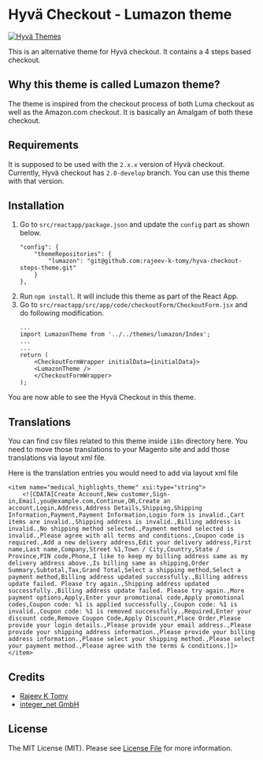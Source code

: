 
# Hyvä Checkout - Lumazon theme

[![Hyvä Themes](https://repository-images.githubusercontent.com/303806175/a3973c80-479c-11eb-8716-03e369d87143)](https://hyva.io/)

This is an alternative theme for Hyvä checkout. It contains a 4 steps based checkout.

## Why this theme is called Lumazon theme?

The theme is inspired from the checkout process of both Luma checkout as well as
the Amazon.com checkout. It is basically an Amalgam of both these checkout.
## Requirements

It is supposed to be used with the `2.x.x` version of Hyvä checkout. Currently,
Hyvä checkout has `2.0-develop` branch. You can use this theme with that version.

## Installation

1. Go to `src/reactapp/package.json` and update the `config` part as shown below.
    ```
    "config": {
        "themeRepositories": {
            "lumazon": "git@github.com:rajeev-k-tomy/hyva-checkout-steps-theme.git"
        }
    },
    ```
2. Run `npm install`. It will include this theme as part of the React App.
3. Go to `src/reactapp/src/app/code/checkoutForm/CheckoutForm.jsx` and do following modification.
    ```
    ...
    import LumazonTheme from '../../themes/lumazon/Index';
    ...
    ...
    return (
        <CheckoutFormWrapper initialData={initialData}>
        <LumazonTheme />
        </CheckoutFormWrapper>
    );
    ```

You are now able to see the Hyvä Checkout in this theme.
## Translations

You can find csv files related to this theme inside `i18n` directory here. You need to move those translations to your Magento site and add those translations via layout xml file.

Here is the translation entries you would need to add via layout xml file
```
<item name="medical_highlights_theme" xsi:type="string">
    <![CDATA[Create Account,New customer,Sign-in,Email,you@example.com,Continue,OR,Create an account,Login,Address,Address Details,Shipping,Shipping Information,Payment,Payment Information,Login form is invalid.,Cart items are invalid.,Shipping address is invalid.,Billing address is invalid.,No shipping method selected.,Payment method selected is invalid.,Please agree with all terms and conditions.,Coupon code is required.,Add a new delivery address,Edit your delivery address,First name,Last name,Company,Street %1,Town / City,Country,State / Province,PIN code,Phone,I like to keep my billing address same as my delivery address above.,Is billing same as shipping,Order Summary,Subtotal,Tax,Grand Total,Select a shipping method,Select a payment method,Billing address updated successfully.,Billing address update failed. Please try again.,Shipping address updated successfully.,Billing address update failed. Please try again.,More payment options,Apply,Enter your promotional code,Apply promotional codes,Coupon code: %1 is applied successfully.,Coupon code: %1 is invalid.,Coupon code: %1 is removed successfully.,Required,Enter your discount code,Remove Coupon Code,Apply Discount,Place Order,Please provide your login details.,Please provide your email address.,Please provide your shipping address information.,Please provide your billing address information.,Please select your shipping method.,Please select your payment method.,Please agree with the terms & conditions.]]>
</item>
```

## Credits

- [Rajeev K Tomy][link-author]
- [integer_net GmbH][link-company1]

## License

The MIT License (MIT). Please see [License File](LICENSE.txt) for more information.

[ico-compatibility]: https://img.shields.io/badge/magento-%202.3%20|%202.4-brightgreen.svg?logo=magento&longCache=true&style=flat-square

[link-author]: https://github.com/rajeev-k-tomy
[link-company1]: https://integer-net.com
